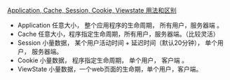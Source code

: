 [Application, Cache, Session, Cookie, Viewstate 用法和区别](http://blog.csdn.net/avon520/article/details/4922887)

* Application 任意大小， 整个应用程序的生命周期， 所有用户，服务器端 。
* Cache 任意大小，程序指定生命周期，所有用户，服务器端。（比较灵活）
* Session 小量数据， 某个用户活动时间 + 延迟时间（默认20分钟）， 单个用户， 服务器端。
* Cookie 小量数据， 程序指定生命周期， 单个用户， 客户端 。
* ViewState 小量数据，一个web页面的生命期，单个用户，客户端。 

